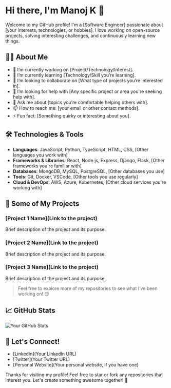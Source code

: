 # Hi there, I'm Manoj K 👋

Welcome to my GitHub profile! I'm a [Software Engineer] passionate about [your interests, technologies, or hobbies]. I love working on open-source projects, solving interesting challenges, and continuously learning new things.

## 👨‍💻 About Me

- 🔭 I’m currently working on [Project/Technology/Interest].
- 🌱 I’m currently learning [Technology/Skill you’re learning].
- 👯 I’m looking to collaborate on [What type of projects you’re interested in].
- 🤔 I’m looking for help with [Any specific project or area you're seeking help with].
- 💬 Ask me about [topics you’re comfortable helping others with].
- 📫 How to reach me: [your email or other contact methods].
- ⚡ Fun fact: [Something quirky or interesting about you].

## 🛠️ Technologies & Tools

- **Languages**: JavaScript, Python, TypeScript, HTML, CSS, [Other languages you work with]
- **Frameworks & Libraries**: React, Node.js, Express, Django, Flask, [Other frameworks you're familiar with]
- **Databases**: MongoDB, MySQL, PostgreSQL, [Other databases you use]
- **Tools**: Git, Docker, VSCode, [Other tools you use regularly]
- **Cloud & DevOps**: AWS, Azure, Kubernetes, [Other cloud services you're working with]

## 🚀 Some of My Projects

### [Project 1 Name](Link to the project)
Brief description of the project and its purpose.

### [Project 2 Name](Link to the project)
Brief description of the project and its purpose.

### [Project 3 Name](Link to the project)
Brief description of the project and its purpose.

> Feel free to explore more of my repositories to see what I’ve been working on! 😊

## 📈 GitHub Stats

![Your GitHub Stats](https://github-readme-stats.vercel.app/api?username=Manoj-3868&show_icons=true&hide_title=true&count_private=true&hide=prs&theme=radical)

## 📣 Let's Connect!

- [LinkedIn](Your LinkedIn URL)
- [Twitter](Your Twitter URL)
- [Personal Website](Your personal website, if you have one)

Thanks for visiting my profile! Feel free to star or fork any repositories that interest you. Let's create something awesome together! 🚀

